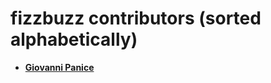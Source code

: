 fizzbuzz contributors (sorted alphabetically)
============================================

* **[Giovanni Panice](https://github.com/kmos)**
